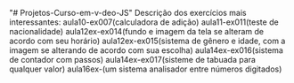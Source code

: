 "# Projetos-Curso-em-v-deo-JS" 
Descrição dos exercícios mais interessantes:
aula10-ex007(calculadora de adição)
aula11-ex011(teste de nacionalidade)
aula12ex-ex014(fundo e imagem da tela se alteram de acordo com seu horário)
aula12ex-ex015(sistema de gênero e idade, com a imagem se alterando de acordo com sua escolha)
aula14ex-ex016(sistema de contador com passos)
aula14ex-ex017(sisteme de tabuada para qualquer valor)
aula16ex-(um sistema analisador entre números digitados)
